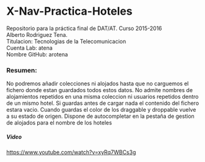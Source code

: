 # X-Nav-Practica-Hoteles
Repositorio para la práctica final de DAT/AT. Curso 2015-2016
<br>
Alberto Rodriguez Tena. 
<br>
Titulacion: Tecnologias de la Telecomunicacion
<br>
Cuenta Lab: atena
<br>
Nombre GitHub: arotena
<h3>Resumen:</h3> 
No podremos añadir colecciones ni alojados hasta que no carguemos el fichero donde estan guardados todos estos datos.
No admite nombres de alojamientos repetidos en una misma coleccion ni usuarios repetidos dentro de un mismo hotel.
Si guardas antes de cargar nada el contenido del fichero estara vacio.
Cuando guardas el color de los draggable y droppable vuelve a su estado de origen.
Dispone de autocompletar en la pestaña de gestion de alojados para el nombre de los hoteles
<h5>Video</h5>
<a href="https://www.youtube.com/watch?v=xyRq7WBCs3g">https://www.youtube.com/watch?v=xyRq7WBCs3g</a>

